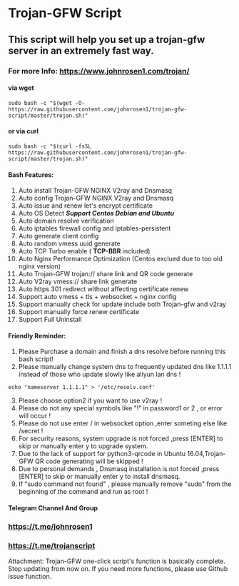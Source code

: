 # Trojan-GFW Script
## This script will help you set up a trojan-gfw server in an extremely fast way.
### For more Info: https://www.johnrosen1.com/trojan/ 

#### via wget
```
sudo bash -c "$(wget -O- https://raw.githubusercontent.com/johnrosen1/trojan-gfw-script/master/trojan.sh)"
```
#### or via curl
```
sudo bash -c "$(curl -fsSL https://raw.githubusercontent.com/johnrosen1/trojan-gfw-script/master/trojan.sh)"
```
#### Bash Features:

1. Auto install Trojan-GFW NGINX V2ray and Dnsmasq
2. Auto config Trojan-GFW NGINX V2ray and Dnsmasq
3. Auto issue and renew let's encrypt certificate
4. Auto OS Detect ***Support Centos Debian and Ubuntu***
5. Auto domain resolve verification
6. Auto iptables firewall config and iptables-persistent
7. Auto generate client config
8. Auto random vmess uuid generate
9. Auto TCP Turbo enable ( **TCP-BBR** included)
10. Auto Nginx Performance Optimization (Centos exclued due to too old nginx version)
11. Auto Trojan-GFW trojan:// share link and QR code generate
12. Auto V2ray vmess:// share link generate
13. Auto https 301 redirect without affecting certificate renew
14. Support auto vmess + tls + websocket + nginx config
15. Support manually check for update include both Trojan-gfw and v2ray
16. Support manually force renew certificate
17. Support Full Uninstall

#### Friendly Reminder:
1. Please Purchase a domain and finish a dns resolve before running this bash script!
2. Please manually change system dns to frequently updated dns like 1.1.1.1 instead of those who update slowly like aliyun lan dns !
```
echo "nameserver 1.1.1.1" > '/etc/resolv.conf'
```
3. Please choose option2 if you want to use v2ray !
4. Please do not any special symbols like "!" in password1 or 2 , or error will occur !
5. Please do not use enter / in websocket option ,enter someting else like /secret !
6. For security reasons, system upgrade is not forced ,press [ENTER] to skip or manually enter y to upgrade system.
7. Due to the lack of support for python3-qrcode in Ubuntu 16.04,Trojan-GFW QR code generating will be skipped !
8. Due to personal demands , Dnsmasq installation is not forced ,press [ENTER] to skip or manually enter y to install dnsmasq.
9. If "sudo command not found" , please manually remove "sudo" from the beginning of the command and run as root !

#### Telegram Channel And Group

### https://t.me/johnrosen1

### https://t.me/trojanscript

Attachment: Trojan-GFW one-click script's function is basically complete. Stop updating from now on. If you need more functions, please use Github issue function.
